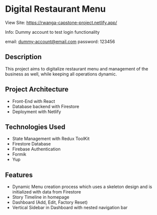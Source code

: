 # Digital Restaurant Menu

View Site: https://rwanga-capstone-project.netlify.app/

Info: Dummy account to test login functionality

email: dummy-account@email.com
password: 123456

## Description

This project aims to digitalize restaurant menu and management of the business as well, while keeping all operations dynamic.

## Project Architecture

- Front-End with React
- Database backend with Firestore
- Deployment with Netlify

## Technologies Used

- State Management with Redux ToolKit
- Firestore Database
- Firebase Authentication
- Formik
- Yup

## Features

- Dynamic Menu creation process which uses a skeleton design and is initialized with data from Firestore
- Story Timeline in homepage
- Dashboard (Add, Edit, Factory Reset)
- Vertical Sidebar in Dashboard with nested navigation bar
